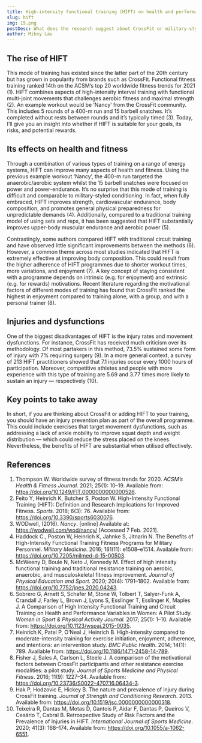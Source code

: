 ```yaml
---
title: High-intensity functional training (HIFT) on health and performance
slug: hift
img: 15.png
postDesc: What does the research suggest about CrossFit or military-style training and how it can benefit you?
author: Mikey Lau
---
```


## The rise of HIFT

This mode of training has existed since the latter part of the 20th century but has grown in popularity from brands such as CrossFit. Functional fitness training ranked 14th on the ACSM’s top 20 worldwide fitness trends for 2021 (1). HIFT combines aspects of high-intensity interval training with functional multi-joint movements that challenges aerobic fitness and maximal strength (2). An example workout would be ‘Nancy’ from the CrossFit community. This includes 5 rounds of a 400-m run and 15 barbell snatches. It’s completed without rests between rounds and it’s typically timed (3). Today, I’ll give you an insight into whether if HIFT is suitable for your goals, its risks, and potential rewards.

## Its effects on health and fitness

Through a combination of various types of training on a range of energy systems, HIFT can improve many aspects of health and fitness. Using the previous example workout ‘Nancy’, the 400-m run targeted the anaerobic/aerobic system whilst the 15 barbell snatches were focused on power and power-endurance. It’s no surprise that this mode of training is difficult and comparable to military-styled conditioning. In fact, when fully embraced, HIFT improves strength, cardiovascular endurance, body composition, and promotes general physical preparedness for unpredictable demands (4). Additionally, compared to a traditional training model of using sets and reps, it has been suggested that HIFT substantially improves upper-body muscular endurance and aerobic power (5).

Contrastingly, some authors compared HIFT with traditional circuit training and have observed little significant improvements between the methods (6). However, a common theme across most studies indicated that HIFT is extremely effective at improving body composition. This could result from the higher adherence of HIFT programmes due to shorter workout times, more variations, and enjoyment (7). A key concept of staying consistent with a programme depends on intrinsic (e.g. for enjoyment) and extrinsic (e.g. for rewards) motivations. Recent literature regarding the motivational factors of different modes of training has found that CrossFit ranked the highest in enjoyment compared to training alone, with a group, and with a personal trainer (8).

## Injuries and dysfunctions

One of the biggest disadvantages of HIFT is the injury rates and movement dysfunctions. For instance, CrossFit has received much criticism over its methodology. Of most partakers in this method, 73.5% sustained some form of injury with 7% requiring surgery (9). In a more general context, a survey of 213 HIFT practitioners showed that 7.1 injuries occur every 1000 hours of participation. Moreover, competitive athletes and people with more experience with this type of training are 5.69 and 3.77 times more likely to sustain an injury — respectively (10).

## Key points to take away

In short, if you are thinking about CrossFit or adding HIFT to your training, you should have an injury prevention plan as part of the overall programme. This could include exercises that target movement dysfunctions, such as addressing a lack of ankle mobility to improve squat depth and weight distribution — which could reduce the stress placed on the knees. Nevertheless, the benefits of HIFT are substantial when utilised effectively.

## References

1.  Thompson W. Worldwide survey of fitness trends for 2020. _ACSMʼs Health & Fitness Journal_. 2021; 25(1): 10–19. Available from: https://doi.org/10.1249/FIT.0000000000000526.
2.  Feito Y, Heinrich K, Butcher S, Poston W. High-Intensity Functional Training (HIFT): Definition and Research Implications for Improved Fitness. _Sports_. 2018; 6(3): 76. Available from: https://doi.org/10.3390/sports6030076.
3.  WODwell, (2016). _Nancy_. \[online\] Available at: https://wodwell.com/wod/nancy/ \[Accessed 7 Feb. 2021\].
4.  Haddock C., Poston W, Heinrich K, Jahnke S, Jitnarin N. The Benefits of High-Intensity Functional Training Fitness Programs for Military Personnel. _Military Medicine_. 2016; 181(11): e1508–e1514. Available from: https://doi.org/10.7205/milmed-d-15-00503.
5.  McWeeny D, Boule N, Neto J, Kennedy M. Effect of high intensity functional training and traditional resistance training on aerobic, anaerobic, and musculoskeletal fitness improvement. _Journal of Physical Education and Sport._ 2020; 20(4): 1791–1802. Available from: https://doi.org/10.7752/jpes.2020.04243.
6.  Sobrero G, Arnett S, Schafer M, Stone W, Tolbert T, Salyer-Funk A, Crandall J, Farley L, Brown J, Lyons S, Esslinger T, Esslinger K, Maples J. A Comparison of High Intensity Functional Training and Circuit Training on Health and Performance Variables in Women: A Pilot Study. _Women in Sport & Physical Activity Journal._ 2017; 25(1): 1–10. Available from: https://doi.org/10.1123/wspaj.2015-0035.
7.  Heinrich K, Patel P, O’Neal J, Heinrich B. High-intensity compared to moderate-intensity training for exercise initiation, enjoyment, adherence, and intentions: an intervention study. _BMC Public Health_. 2014; 14(1): 789. Available from: https://doi.org/10.1186/1471-2458-14-789.
8.  Fisher J, Sales A, Carlson L, Steele J. A comparison of the motivational factors between CrossFit participants and other resistance exercise modalities: a pilot study. _Journal of Sports Medicine and Physical Fitness_. 2016; 11(9): 1227–34. Available from: https://doi.org/10.23736/S0022-4707.16.06434-3.
9.  Hak P, Hodzovic E, Hickey B. The nature and prevalence of injury during CrossFit training. _Journal of Strength and Conditioning Research_. 2013. Available from: https://doi.org/10.1519/jsc.0000000000000318.
10. Teixeira R, Dantas M, Motas D, Gantois P, Aidar F, Dantas P, Queiros V, Cesário T, Cabral B. Retrospective Study of Risk Factors and the Prevalence of Injuries in HIFT. _International Journal of Sports Medicine_. 2020; 41(3): 168–174. Available from: https://doi.org/10.1055/a-1062-6551.
